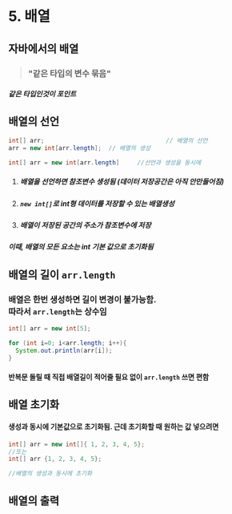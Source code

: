 # 5. 배열



## 자바에서의 배열

> ### "**같은 타입**의 변수 묶음"

##### **같은** 타입인것이 포인트



## 배열의 선언

```java
int[] arr;									// 배열의 선언 
arr = new int[arr.length];	// 배열의 생성

int[] arr = new int[arr.length]		//선언과 생성을 동시에
```

1. ##### 배열을 선언하면 참조변수 생성됨 (데이터 저장공간은 아직 안만들어짐)

2. ##### `new int[]`로 int형 데이터를 저장할 수 있는 배열생성

3. ##### 배열이 저장된 공간의 주소가 참조변수에 저장

##### 이때, 배열의 모든 요소는 int 기본 값으로 초기화됨



## 배열의 길이 `arr.length`

### 배열은 한번 생성하면 길이 변경이 불가능함.<br>따라서 `arr.length`는 **상수**임

```java
int[] arr = new int[5];

for (int i=0; i<arr.length; i++){
  System.out.println(arr[i]);
}
```

#### 반복문 돌릴 때 직접 배열길이 적어줄 필요 없이 `arr.length` 쓰면 편함



## 배열 초기화

#### 생성과 동시에 기본값으로 초기화됨. 근데 초기화할 때 원하는 값 넣으려면 

```java
int[] arr = new int[]{ 1, 2, 3, 4, 5};
//또는
int[] arr {1, 2, 3, 4, 5};

//배열의 생성과 동시에 초기화
```



## 배열의 출력

